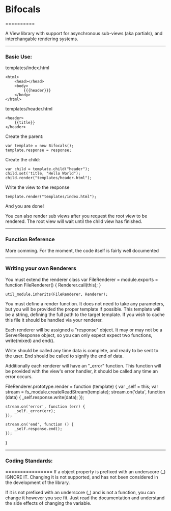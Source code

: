 # Bifocals
==========

A View library with support for asynchronous sub-views (aka partials), and interchangable rendering systems.

----

### Basic Use:
templates/index.html

    <html>
        <head></head>
        <body>
            {{{header}}}
        </body>
    </html>

templates/header.html

    <header>
        {{title}}
    </header>


Create the parent:

    var template = new Bifocals();
    template.response = response;

Create the child:

    var child = template.child("header");
    child.set('title, "Hello World");
    child.render("templates/header.html");

Write the view to the response

    template.render("templates/index.html");

And you are done!

You can also render sub views after you request the root view to be rendered. The root view will wait until the child view has finished.


----

### Function Reference

More comming. For the moment, the code itself is fairly well documented

----

### Writing your own Renderers

You must extend the renderer class 
    var FileRenderer = module.exports = function FileRenderer() {
        Renderer.call(this);
    }

    util_module.inherits(FileRenderer, Renderer);

You must define a render function. It does not need to take any parameters, but you will be provided the proper template if possible. This template will be a string, defining the full path to the target template. If you wish to cache this file it should be handled via your renderer.

Each renderer will be assigned a "response" object. It may or may not be a ServerResponse object, so you can only expect expect two functions, write(mixed) and end().

Write should be called any time data is complete, and ready to be sent to the user. End should be called to signify the end of data.

Additionally each renderer will have an "_error" function. This function will be provided with the view's error handler, it should be called any time an error occurs.

FileRenderer.prototype.render = function (template) {
	var _self = this;
	var stream = fs_module.createReadStream(template);
	stream.on('data', function (data) {
		_self.response.write(data);
	});

	stream.on('error', function (err) {
		_self._error(err);
	});

	stream.on('end', function () {
		_self.response.end();
	});
}

----

### Coding Standards:
================
If a object property is prefixed with an underscore (_) IGNORE IT. Changing it is not supported, and has not been considered in the development of the library.

If it is not prefixed with an underscore (_) and is not a function, you can change it however you see fit. Just read the documentation and understand the side effects of changing the variable.